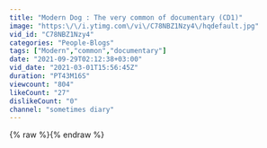 ```yaml
---
title: "Modern Dog : The very common of documentary (CD1)"
image: "https:\/\/i.ytimg.com\/vi\/C78NBZ1Nzy4\/hqdefault.jpg"
vid_id: "C78NBZ1Nzy4"
categories: "People-Blogs"
tags: ["Modern","common","documentary"]
date: "2021-09-29T02:12:38+03:00"
vid_date: "2021-03-01T15:56:45Z"
duration: "PT43M16S"
viewcount: "804"
likeCount: "27"
dislikeCount: "0"
channel: "sometimes diary"
---
```

{% raw %}{% endraw %}
